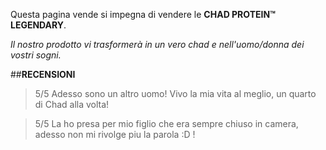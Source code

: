 Questa pagina vende si impegna di vendere le __CHAD PROTEIN™ LEGENDARY__.  

_Il nostro prodotto vi trasformerà in un vero chad e nell'uomo/donna dei vostri sogni._

##__RECENSIONI__

> 5/5
    Adesso sono un altro uomo! Vivo la mia vita al meglio, un quarto di Chad alla volta!

> 5/5
    La ho presa per mio figlio che era sempre chiuso in camera, adesso non mi rivolge piu la parola :D !